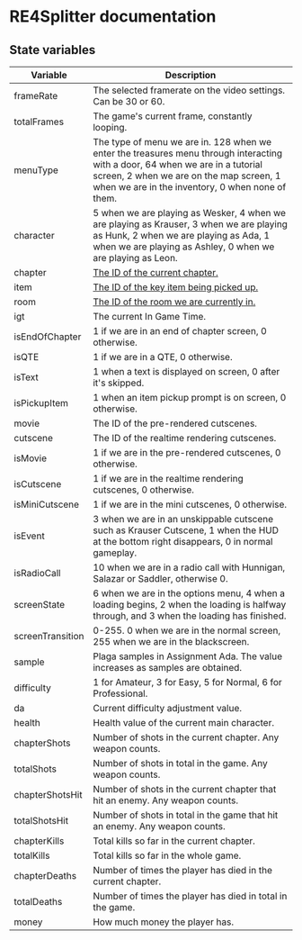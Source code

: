 # RE4Splitter documentation

## State variables

| Variable | Description |
| --- | --- |
| frameRate | The selected framerate on the video settings. Can be 30 or 60. |
|totalFrames | The game's current frame, constantly looping. |
|menuType| The type of menu we are in. 128 when we enter the treasures menu through interacting with a door, 64 when we are in a tutorial screen, 2 when we are on the map screen, 1 when we are in the inventory, 0 when none of them.|
|character |5 when we are playing as Wesker, 4 when we are playing as Krauser, 3 when we are playing as Hunk, 2 when we are playing as Ada, 1 when we are playing as Ashley, 0 when we are playing as Leon.|
|chapter| [The ID of the current chapter.](https://docs.google.com/spreadsheets/d/1dw5leSHZ0XiCvP7afODyuC10RbykQeopfjoh7mBEeHY/edit?usp=sharing) |
|item | [The ID of the key item being picked up.](https://docs.google.com/spreadsheets/d/16VzcxmYCJKCEf0td7Yvo-Efhnkqh5WDnmo8fFfmdjV8/edit?usp=sharing) |
| room | [The ID of the room we are currently in.](https://docs.google.com/spreadsheets/d/1ns55W9sTYKjG4NwtoP06d_6Grt-ZZULJaADKfU9qabc/edit?usp=sharing) |
| igt | The current In Game Time. |
| isEndOfChapter | 1 if we are in an end of chapter screen, 0 otherwise.
| isQTE | 1 if we are in a QTE, 0 otherwise. |
| isText | 1 when a text is displayed on screen, 0 after it's skipped. |
| isPickupItem | 1 when an item pickup prompt is on screen, 0 otherwise. | 
| movie | The ID of the pre-rendered cutscenes. |
| cutscene | The ID of the realtime rendering cutscenes. |
| isMovie | 1 if we are in the pre-rendered cutscenes, 0 otherwise. |
| isCutscene | 1 if we are in the realtime rendering cutscenes, 0 otherwise. |
| isMiniCutscene | 1 if we are in the mini cutscenes, 0 otherwise. |
| isEvent | 3 when we are in an unskippable cutscene such as Krauser Cutscene, 1 when the HUD at the bottom right disappears, 0 in normal gameplay.
| isRadioCall | 10 when we are in a radio call with Hunnigan, Salazar or Saddler, otherwise 0. |
| screenState| 6 when we are in the options menu, 4 when a loading begins, 2 when the loading is halfway through, and 3 when the loading has finished. |
| screenTransition | 0-255. 0 when we are in the normal screen, 255 when we are in the blackscreen. |
| sample | Plaga samples in Assignment Ada. The value increases as samples are obtained. |
| difficulty | 1 for Amateur, 3 for Easy, 5 for Normal, 6 for Professional. |
| da | Current difficulty adjustment value. |
| health | Health value of the current main character. |
| chapterShots | Number of shots in the current chapter. Any weapon counts. | 
| totalShots | Number of shots in total in the game. Any weapon counts. | 
| chapterShotsHit | Number of shots in the current chapter that hit an enemy. Any weapon counts. |
| totalShotsHit | Number of shots in total in the game that hit an enemy. Any weapon counts. | 
| chapterKills | Total kills so far in the current chapter. |
| totalKills | Total kills so far in the whole game. |
| chapterDeaths | Number of times the player has died in the current chapter. |
| totalDeaths | Number of times the player has died in total in the game. |
| money | How much money the player has. |

